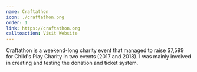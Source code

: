 ```yaml
---
name: Craftathon
icon: ./craftathon.png
order: 1
link: https://craftathon.org
calltoaction: Visit Website
---
```


Craftathon is a weekend-long charity event that managed to raise \$7,599 for Child's Play Charity in two events (2017 and 2018).
I was mainly involved in creating and testing the donation and ticket system.
